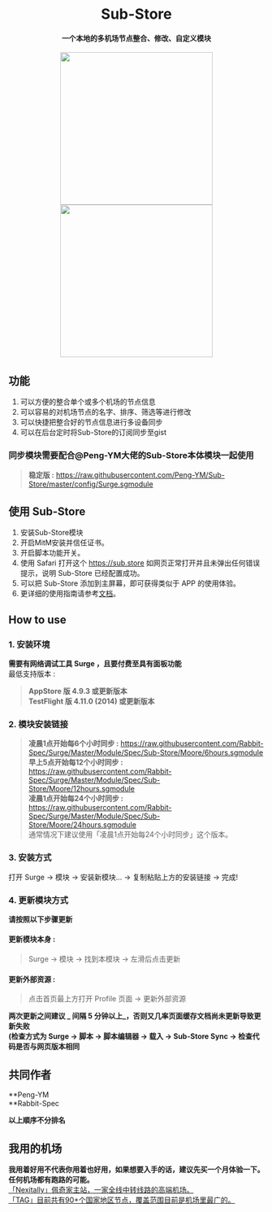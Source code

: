 <h1 align="center">Sub-Store</h1>

<h4 align="center">一个本地的多机场节点整合、修改、自定义模块</h4>

<p align="center">
<img src="https://raw.githubusercontent.com/Rabbit-Spec/Surge/Master/Module/Spec/Sub-Store/img/1.PNG" width="300"></img>
<img src="https://raw.githubusercontent.com/Rabbit-Spec/Surge/Master/Module/Spec/Sub-Store/img/2.PNG" width="300"></img>
</p>

## 功能
1. 可以方便的整合单个或多个机场的节点信息
2. 可以容易的对机场节点的名字、排序、筛选等进行修改
3. 可以快捷把整合好的节点信息进行多设备同步
4. 可以在后台定时将Sub-Store的订阅同步至gist

### 同步模块需要配合@Peng-YM大佬的Sub-Store本体模块一起使用
> **稳定版 :** https://raw.githubusercontent.com/Peng-YM/Sub-Store/master/config/Surge.sgmodule<br>

## 使用 Sub-Store
1. 安装Sub-Store模块
2. 开启MitM安装并信任证书。
3. 开启脚本功能开关。
4. 使用 Safari 打开这个 https://sub.store 如网页正常打开并且未弹出任何错误提示，说明 Sub-Store 已经配置成功。
5. 可以把 Sub-Store 添加到主屏幕，即可获得类似于 APP 的使用体验。
6. 更详细的使用指南请参考[文档](https://www.notion.so/Sub-Store-6259586994d34c11a4ced5c406264b46)。

## How to use
### 1. 安装环境
**需要有网络调试工具 Surge ，且要付费至具有面板功能**<br>
最低支持版本 :<br>
>**AppStore 版 4.9.3 或更新版本**<br>
>**TestFlight 版 4.11.0 (2014) 或更新版本**

### 2. 模块安装链接
> **凌晨1点开始每6个小时同步 :** https://raw.githubusercontent.com/Rabbit-Spec/Surge/Master/Module/Spec/Sub-Store/Moore/6hours.sgmodule<br>
> **早上5点开始每12个小时同步 :** https://raw.githubusercontent.com/Rabbit-Spec/Surge/Master/Module/Spec/Sub-Store/Moore/12hours.sgmodule<br>
> **凌晨1点开始每24个小时同步 :** https://raw.githubusercontent.com/Rabbit-Spec/Surge/Master/Module/Spec/Sub-Store/Moore/24hours.sgmodule<br>
通常情况下建议使用「凌晨1点开始每24个小时同步」这个版本。

### 3. 安装方式
打开 Surge -> 模块 -> 安装新模块... -> 复制粘贴上方的安装链接 -> 完成!

### 4. 更新模块方式
**请按照以下步骤更新**<br>
#### 更新模块本身 : 
>Surge -> 模块 -> 找到本模块 -> 左滑后点击更新<br>
#### 更新外部资源 : 
>点击首页最上方打开 Profile 页面 -> 更新外部资源 <br>

**两次更新之间建议 _ 间隔 5 分钟以上_，否则又几率页面缓存文档尚未更新导致更新失败<br>
(检查方式为 Surge -> 脚本 -> 脚本编辑器 -> 载入 -> Sub-Store Sync -> 检查代码是否与网页版本相同**

## 共同作者
**Peng-YM<br>
**Rabbit-Spec<br>

__以上順序不分排名__

## 我用的机场
**我用着好用不代表你用着也好用，如果想要入手的话，建议先买一个月体验一下。任何机场都有跑路的可能。**<br>
[「Nexitally」佩奇家主站，一家全线中转线路的高端机场。](https://nxboom.com/signupbyemail.aspx?MemberCode=0b532ff85dda43e595fb1ae17843ae6d20211110231626) <br>
[「TAG」目前共有90+个国家地区节点，覆盖范围目前是机场里最广的。](https://tagss01.pro#/register?invite=hlnIqYOx) <br>

